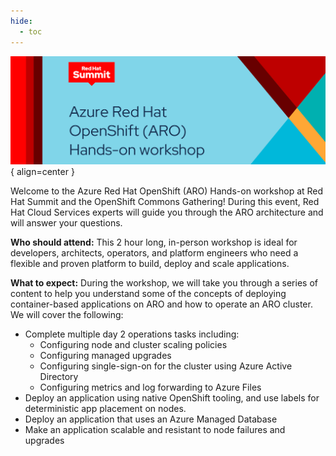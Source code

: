 ```yaml
---
hide:
  - toc
---
```

![Azure Red Hat OpenShift (ARO) Hands-on workshop](./assets/images/summit-aro-header.png){ align=center }

Welcome to the Azure Red Hat OpenShift (ARO) Hands-on workshop at Red Hat Summit and the OpenShift Commons Gathering! During this event, Red Hat Cloud Services experts will guide you through the ARO architecture and will answer your questions. 

**Who should attend:** This 2 hour long, in-person workshop is ideal for developers, architects, operators, and platform engineers who need a flexible and proven platform to build, deploy and scale applications.

**What to expect:** During the workshop, we will take you through a series of content to help you understand some of the concepts of deploying container-based applications on ARO and how to operate an ARO cluster. We will cover the following:

- Complete multiple day 2 operations tasks including: 
    * Configuring node and cluster scaling policies
    * Configuring managed upgrades
    * Configuring single-sign-on for the cluster using Azure Active Directory
    * Configuring metrics and log forwarding to Azure Files
- Deploy an application using native OpenShift tooling, and use labels for deterministic app placement on nodes.
- Deploy an application that uses an Azure Managed Database
- Make an application scalable and resistant to node failures and upgrades